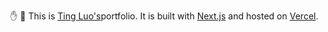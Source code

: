 &#9995; &#127752; This is [Ting Luo's]( https://ting-portfolio.vercel.app)portfolio.
It is built with [Next.js](https://nextjs.org/) and hosted on [Vercel](https://vercel.com/dashboard).

